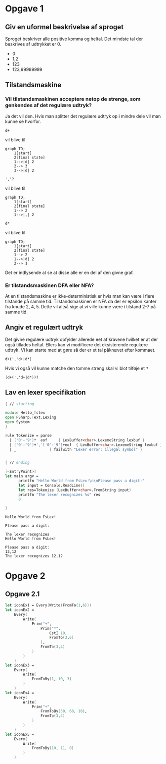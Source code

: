 # Opgave 1

## Giv en uformel beskrivelse af sproget

Sproget beskriver alle positive komma og heltal. Det mindste tal der beskrives
af udtrykket er 0.

- 0
- 1,2
- 123
- 123,99999999

## Tilstandsmaskine

### Vil tilstandsmaskinen acceptere netop de strenge, som genkendes af det regulære udtryk?

Ja det vil den. Hvis man splitter det regulære udtryk op i mindre dele vil man
kunne se hvorfor.

```
d+
```

vil blive til

```mermaid
graph TD;
    1[start]
    2[final state]
    1-->|d| 2
    2--> 3
    3-->|d| 2
```

```
','?
```

vil blive til

```mermaid
graph TD;
    1[start]
    2[final state]
    1--> 2
    1-->|,| 2
```

```
d*
```

vil blive til

```mermaid
graph TD;
    1[start]
    2[final state]
    1--> 2
    1-->|d| 2
    2--> 1
```

Det er indlysende at se at disse alle er en del af den givne graf.

### Er tilstandsmaskinen DFA eller NFA?

At en tilstandsmaskine er ikke-deterministisk er hvis man kan være i flere
tilstande på samme tid. Tilstandsmaskinen er NFA da der er epsilon kanter fra
knude 2, 4, 5. Dette vil altså sige at vi ville kunne være i tilstand 2-7 på
samme tid.

## Angiv et regulært udtryk

Det givne regulære udtryk opfylder allerede eet af kravene hvilket er at der
også tillades heltal. Ellers kan vi modificere det eksisterende regulære udtryk.
Vi kan starte med at gøre så der er et tal påkrævet efter kommaet.

```
d+(','d+|d*)
```

Hvis vi også vil kunne matche den tomme streng skal vi blot tilføje et `?`

```
(d+(','d+|d*))?
```

## Lav en lexer specifikation

```fsharp
{ // starting

module Hello_fslex
open FSharp.Text.Lexing
open System
}

rule Tokenize = parse
  | ['0'-'9']*  eof     { LexBuffer<char>.LexemeString lexbuf }
  | ['0'-'9']+','['0'-'9']+eof  { LexBuffer<char>.LexemeString lexbuf }
  | _               { failwith "Lexer error: illegal symbol" }


{ // ending

[<EntryPoint>]
let main argv =
      printfn "Hello World from FsLex!\n\nPlease pass a digit:"
      let input = Console.ReadLine()
      let res=Tokenize (LexBuffer<char>.FromString input)
      printfn "The lexer recognizes %s" res
      0

}
```

```
Hello World from FsLex!

Please pass a digit:

The lexer recognizes 
Hello World from FsLex!

Please pass a digit:
12,12
The lexer recognizes 12,12
```

# Opgave 2

## Opgave 2.1

```fsharp
let iconEx1 = Every(Write(FromTo(1,6)))
let iconEx2 = 
    Every(
        Write(
            Prim("+", 
                Prim("*", 
                    CstI 10, 
                    FromTo(3,6)
                ),
                FromTo(3,4)
            )
        )
    )
let iconEx3 = 
    Every(
        Write(
            FromToBy(1, 10, 3)
        )
    )
let iconEx4 = 
    Every(
        Write(
            Prim("+", 
                FromToBy(30, 60, 10),
                FromTo(3,4)
            )
        )
    )
let iconEx5 = 
    Every(
        Write(
            FromToBy(10, 11, 0)
        )
    )
```
